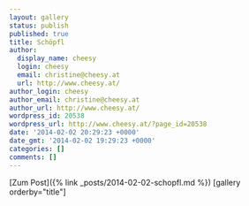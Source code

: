 ```yaml
---
layout: gallery
status: publish
published: true
title: Schöpfl
author:
  display_name: cheesy
  login: cheesy
  email: christine@cheesy.at
  url: http://www.cheesy.at/
author_login: cheesy
author_email: christine@cheesy.at
author_url: http://www.cheesy.at/
wordpress_id: 20538
wordpress_url: http://www.cheesy.at/?page_id=20538
date: '2014-02-02 20:29:23 +0000'
date_gmt: '2014-02-02 19:29:23 +0000'
categories: []
comments: []
---
```


[Zum Post]({% link _posts/2014-02-02-schopfl.md %})
[gallery orderby="title"]
